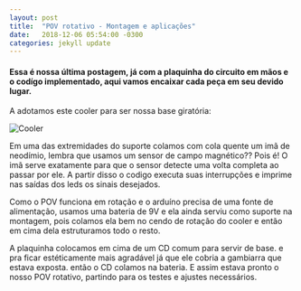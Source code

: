 ```yaml
---
layout: post
title:  "POV rotativo - Montagem e aplicações"
date:   2018-12-06 05:54:00 -0300
categories: jekyll update
---
```


<h4>Essa é nossa última postagem, já com a plaquinha do circuito em mãos e o codígo implementado, aqui vamos encaixar cada peça em seu devido lugar.</h4>

A adotamos este cooler para ser nossa base giratória:

![Cooler](/mariaelenasilveira.github.io/images/cooler.jpg)

Em uma das extremidades do suporte colamos com cola quente um imã de neodímio, lembra que usamos um sensor de campo magnético??
Pois é! O imã serve exatamente para que o sensor detecte uma volta completa ao passar por ele. A partir disso o codigo executa suas interrupções e imprime nas saídas dos leds os sinais desejados.

Como o POV funciona em rotação e o arduíno precisa de uma fonte de alimentação, usamos uma bateria de 9V e ela ainda serviu como suporte na montagem, pois colamos ela bem no cendo de rotação do cooler e então em cima dela estruturamos todo o resto.

A plaquinha colocamos em cima de um CD comum para servir de base. e pra ficar estéticamente mais agradável já que ele cobria a gambiarra que estava exposta. então o CD colamos na bateria. E assim estava pronto o nosso POV rotativo, partindo para os testes e ajustes necessários.

   



[jekyll-docs]: http://jekyllrb.com/docs/home
[jekyll-gh]:   https://github.com/jekyll/jekyll
[jekyll-talk]: https://talk.jekyllrb.com/
